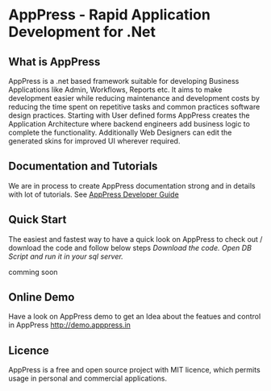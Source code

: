 AppPress - Rapid Application Development for .Net
=============================

## What is AppPress
AppPress is a .net based framework suitable for developing Business Applications like Admin, Workflows, Reports etc. It aims to make development easier while reducing maintenance and development costs by reducing the time spent on repetitive tasks and common practices software design practices. Starting with User defined forms AppPress creates the Application Architecture where backend engineers add business logic to complete the functionality. Additionally Web Designers can edit the generated skins for improved UI wherever required.


## Documentation and Tutorials
We are in process to create AppPress documentation strong and in details with lot of tutorials. 
See [AppPress Developer Guide](http://apppress.in)


## Quick Start
The easiest and fastest way to have a quick look on AppPress to check out / download the code and follow below steps 
*Download the code.*
*Open DB Script and run it in your sql server.*

comming soon


## Online Demo
Have a look on AppPress demo to get an Idea about the featues and control in AppPress
http://demo.apppress.in


## Licence
AppPress is a free and open source project with MIT licence, which permits usage in personal and commercial applications.

